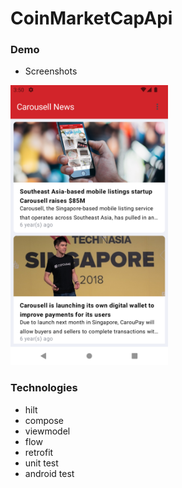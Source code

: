 # CoinMarketCapApi

### Demo
* Screenshots

<img src="screenshot1.png" width="50%" />

### Technologies
- hilt
- compose
- viewmodel
- flow
- retrofit
- unit test
- android test
